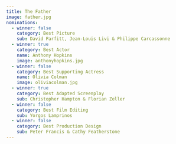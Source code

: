 ```yaml
---
title: The Father
image: father.jpg
nominations:
  - winner: false
    category: Best Picture
    sub: David Parfitt, Jean-Louis Livi & Philippe Carcassonne
  - winner: true
    category: Best Actor
    name: Anthony Hopkins
    image: anthonyhopkins.jpg
  - winner: false
    category: Best Supporting Actress
    name: Olivia Colman
    image: oliviacolman.jpg
  - winner: true
    category: Best Adapted Screenplay
    sub: Christopher Hampton & Florian Zeller
  - winner: false
    category: Best Film Editing
    sub: Yorgos Lamprinos
  - winner: false
    category: Best Production Design
    sub: Peter Francis & Cathy Featherstone
---
```

